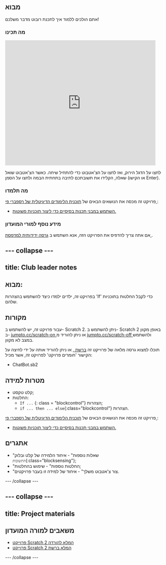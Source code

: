## מבוא

אתם הולכים ללמוד איך לתכנת רובוט מדבר משלכם!

### מה תכינו

<div class="scratch-preview">
  <iframe allowtransparency="true" width="485" height="402" src="https://scratch.mit.edu/projects/embed/26762091/?autostart=false" frameborder="0"></iframe>
</div>

לחצו על הדגל הירוק, ואז לחצו על הצ'אטבוט כדי להתחיל שיחה. כאשר הצ'אטבוט שואל שאלה, הקלידו את תשובתכם לתיבה בתחתית הבמה ולחצו על הסמן (או הקישו Enter).

### מה תלמדו

פרויקט זה מכסה את הנושאים הבאים של [ תוכנית הלימודים הדיגיטלית של רספברי פי ](http://rpf.io/curriculum):

+ [השתמש במבני תכנות בסיסיים כדי ליצור תוכניות פשוטות.](https://www.raspberrypi.org/curriculum/programming/creator)

### מידע נוסף למורי המועדון

אם אתה צריך להדפיס את הפרויקט הזה, אנא השתמש ב [ גרסה ידידותית למדפסת ](https://projects.raspberrypi.org/en/projects/chatbot/print).

## \--- collapse \---

## title: Club leader notes

## מבוא:

בפרויקט זה, ילדים ילמדו כיצד להשתמש בהצהרות 'If' כדי לקבל החלטות בתוכניות שלהם.

## מקורות

עבור פרויקט זה, יש להשתמש ב- Scratch 2. ניתן להשתמש ב- Scratch 2 באופן מקוון ב- [ jumpto.cc/scratch-on ](http://jumpto.cc/scratch-on) או ניתן להוריד מ [ jumpto.cc/scratch-off ](http://jumpto.cc/scratch-off) ולהשתמש במצב לא מקוון.

תוכלו למצוא גרסה מלאה של פרוייקט זה [ ברשת ](http://scratch.mit.edu/projects/26762091/#editor), או ניתן להוריד אותה על ידי לחיצה על הקישור 'חומרים פרויקט' לפרויקט זה, אשר מכיל:

+ ChatBot.sb2

## מטרות למידה

+ קלט טקסט;
+ החלטות: 
    + ` If ... ` {: class = "blockcontrol"} הצהרות;
    + `if ... then ... else`{:class="blockcontrol"} הצהרות.

פרויקט זה מכסה את הנושאים הבאים של [ תוכנית הלימודים הדיגיטלית של רספברי פי ](http://rpf.io/curriculum):

+ [השתמש במבני תכנות בסיסיים כדי ליצור תוכניות פשוטות.](https://www.raspberrypi.org/curriculum/programming/creator)

## אתגרים

+ "שאלות נוספות" - איחוד הלמידה של קלט ובלוק `התשובות`{:class="blocksensing"};
+ "החלטות נוספות" - שימוש בהחלטות;
+ "צור צ'אטבוט משלך" - איחוד של למידה זו בעבר פרויקטים.

\--- /collapse \---

## \--- collapse \---

## title: Project materials

## משאבים למורה המועדון

+ [פרוייקט Scratch 2 המלא להורדה](resources/ChatBot.sb2)
+ [פרוייקט Scratch 2 המלא ברשת](http://scratch.mit.edu/projects/26762091/#editor)

\--- /collapse \---